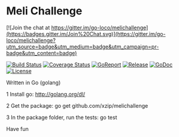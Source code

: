Meli Challenge
========

[![Join the chat at https://gitter.im/go-loco/melichallenge](https://badges.gitter.im/Join%20Chat.svg)](https://gitter.im/go-loco/melichallenge?utm_source=badge&utm_medium=badge&utm_campaign=pr-badge&utm_content=badge)

[![Build Status](https://travis-ci.org/go-loco/melichallenge.svg?branch=master)](https://travis-ci.org/go-loco/melichallenge)
[![Coverage Status](https://coveralls.io/repos/github/go-loco/melichallenge/badge.svg?branch=master)](https://coveralls.io/github/go-loco/melichallenge?branch=master)
[![GoReport](https://goreportcard.com/badge/go-loco/melichallenge)](http://goreportcard.com/report/go-loco/melichallenge)
[![Release](https://img.shields.io/github/release/go-loco/melichallenge.svg?style=flat)](https://github.com/go-loco/melichallenge/releases)
[![GoDoc](http://godoc.org/github.com/go-loco/melichallenge?status.svg)](http://godoc.org/github.com/go-loco/melichallenge)
[![License](https://img.shields.io/badge/license-MIT-lightgrey.svg?style=flat)](https://github.com/go-loco/melichallenge)

Written in Go (golang)

1 Install go: http://golang.org/dl/

2 Get the package: go get github.com/xzip/melichallenge

3 In the package folder, run the tests: go test


Have fun

